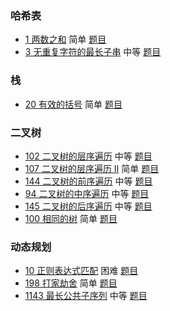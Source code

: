 ### 哈希表

* [1 两数之和](src/1/Solution.kt) 简单 [题目](https://leetcode-cn.com/problems/two-sum/)
* [3 无重复字符的最长子串](src/3/Solution.kt) 中等 [题目](https://leetcode-cn.com/problems/longest-substring-without-repeating-characters/)

### 栈

* [20 有效的括号](src/20/Solution.kt) 简单 [题目](https://leetcode-cn.com/problems/valid-parentheses/)

### 二叉树

* [102 二叉树的层序遍历](src/102/Solution.kt) 中等 [题目](https://leetcode-cn.com/problems/binary-tree-level-order-traversal/)
* [107 二叉树的层序遍历 II](src/107/Solution.kt) 简单 [题目](https://leetcode-cn.com/problems/binary-tree-level-order-traversal-ii/)
* [144 二叉树的前序遍历](src/144/Solution.kt) 中等 [题目](https://leetcode-cn.com/problems/binary-tree-preorder-traversal/)
* [94 二叉树的中序遍历](src/94/Solution.kt) 中等 [题目](https://leetcode-cn.com/problems/binary-tree-inorder-traversal/)
* [145 二叉树的后序遍历](src/145/Solution.kt) 中等 [题目](https://leetcode-cn.com/problems/binary-tree-postorder-traversal/)
* [100 相同的树](src/100/Solution.kt) 简单 [题目](https://leetcode-cn.com/problems/same-tree/)

### 动态规划

* [10 正则表达式匹配](src/10/Solution.kt) 困难 [题目](https://leetcode-cn.com/problems/regular-expression-matching/)
* [198 打家劫舍](src/198/Solution.kt) 简单 [题目](https://leetcode-cn.com/problems/house-robber/)
* [1143 最长公共子序列](src/1143/Solution.kt) 中等 [题目](https://leetcode-cn.com/problems/longest-common-subsequence/)
